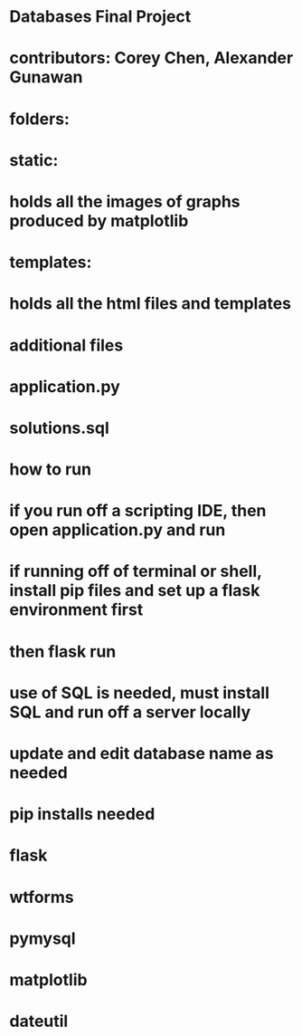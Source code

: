# Databases Final Project

# contributors: Corey Chen, Alexander Gunawan

# folders:
# static:
#	holds all the images of graphs produced by matplotlib
# templates:
# 	holds all the html files and templates

# additional files
# application.py
# solutions.sql

# how to run

# if you run off a scripting IDE, then open application.py and run

# if running off of terminal or shell, install pip files and set up a flask environment first
# then flask run

# use of SQL is needed, must install SQL and run off a server locally
# update and edit database name as needed

# pip installs needed
# flask
# wtforms
# pymysql
# matplotlib
# dateutil